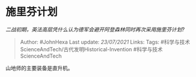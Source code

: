 # 施里芬计划
*二战初期，英法高层凭什么认为德军会避开阿登森林同时再次采用施里芬计划?*

> Author: #JohnHexa
Last update: *23/07/2021* 
Links:
Tags: #科学与技术ScienceAndTech/古代发明Historical-Invention #科学与技术ScienceAndTech 

 
山地师的主要装备是直升机。



